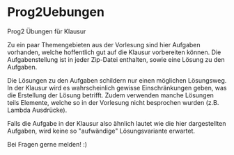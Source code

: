# Prog2Uebungen
Prog2 Übungen für Klausur

Zu ein paar Themengebieten aus der Vorlesung sind hier Aufgaben vorhanden, welche hoffentlich gut auf die Klausur vorbereiten können.
Die Aufgabenstellung ist in jeder Zip-Datei enthalten, sowie eine Lösung zu den Aufgaben.

Die Lösungen zu den Aufgaben schildern nur einen möglichen Lösungsweg. In der Klausur wird es wahrscheinlich gewisse Einschränkungen geben, was die Erstellung der Lösung betrifft.
Zudem verwenden manche Lösungen teils Elemente, welche so in der Vorlesung nicht besprochen wurden (z.B. Lambda Ausdrücke).

Falls die Aufgabe in der Klausur also ähnlich lautet wie die hier dargestellten Aufgaben, wird keine so "aufwändige" Lösungsvariante erwartet.



Bei Fragen gerne melden! :)
